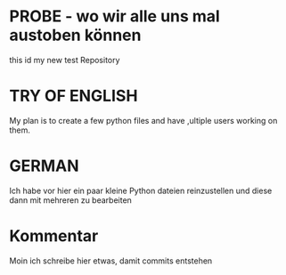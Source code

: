 # PROBE - wo wir alle uns mal austoben können
this id my new test Repository

# TRY OF ENGLISH
My plan is to create a few python files and have ,ultiple users working on them.

# GERMAN
Ich habe vor hier ein paar kleine Python dateien reinzustellen und diese dann mit mehreren zu bearbeiten


# Kommentar 
Moin ich schreibe hier etwas, damit commits entstehen